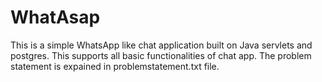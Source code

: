 # WhatAsap
This is a simple WhatsApp like chat application built on Java servlets and postgres. This supports all basic functionalities of chat app.
The problem statement is expained in problemstatement.txt file.
